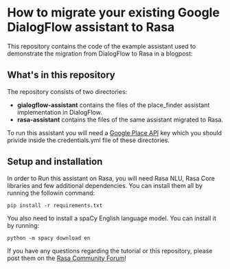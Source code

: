 ﻿# How to migrate your existing Google DialogFlow assistant to Rasa

This repository contains the code of the example assistant used to demonstrate the migration from DialogFlow to Rasa in a blogpost:


## What's in this repository
The repository consists of two directories:  

- **gialogflow-assistant** contains the files of the place_finder assistant implementation in DialogFlow.  
- **rasa-assistant** contains the files of the same assistant migrated to Rasa.   

To run this assistant you will need a [Google Place API](https://developers.google.com/places/web-service/get-api-key) key which you should privide inside the credentials.yml file of these directories.


## Setup and installation

In order to Run this assistant on Rasa, you will need Rasa NLU, Rasa Core libraries and few additional dependencies. You can install them all by running the followin command:  

```
pip install -r requirements.txt
```  

You also need to install a spaCy English language model. You can install it by running:  

```
python -m spacy download en
```  

If you have any questions regarding the tutorial or this repository, please post them on the [Rasa Community Forum](https://forum.rasa.com)!

